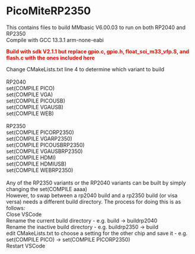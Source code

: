 # PicoMiteRP2350
This contains files to build MMbasic V6.00.03 to run on both RP2040 and RP2350<br>
Compile with GCC 13.3.1 arm-none-eabi<br>

<b style="color:red;"> Build with sdk V2.1.1 but replace gpio.c, gpio.h, float_sci_m33_vfp.S, and flash.c with the ones included here<br></b>

Change CMakeLists.txt line 4 to determine which variant to build<br>
<br>
RP2040<br>
set(COMPILE PICO)<br>
set(COMPILE VGA)<br>
set(COMPILE PICOUSB)<br>
set(COMPILE VGAUSB)<br>
set(COMPILE WEB)<br>
<br>
RP2350<br>
set(COMPILE PICORP2350)<br>
set(COMPILE VGARP2350)<br>
set(COMPILE PICOUSBRP2350)<br>
set(COMPILE VGAUSBRP2350)<br>
set(COMPILE HDMI)<br>
set(COMPILE HDMIUSB)<br>
set(COMPILE WEBRP2350)<br>
<br>
Any of the RP2350 variants or the RP2040 variants can be built by simply changing the set(COMPILE aaaa)<br>
However, to swap between a rp2040 build and a rp2350 build (or visa versa) needs a different build directory.
The process for doing this is as follows:<br>
Close VSCode<br>
Rename the current build directory - e.g. build -> buildrp2040<br>
Rename the inactive build directory - e.g. buildrp2350 -> build<br>
edit CMakeLists.txt to choose a setting for the other chip and save it - e.g.  set(COMPILE PICO) -> set(COMPILE PICORP2350)<br>
Restart VSCode<br>

